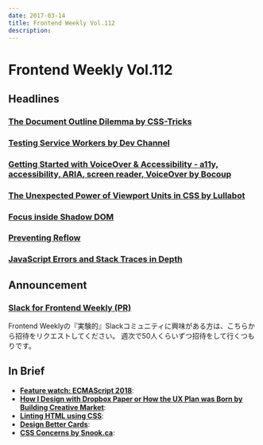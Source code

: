 ```yaml
---
date: 2017-03-14
title: Frontend Weekly Vol.112
description: 
---
```


# Frontend Weekly Vol.112

## Headlines

### [The Document Outline Dilemma by CSS-Tricks](https://css-tricks.com/document-outline-dilemma/)



### [Testing Service Workers by Dev Channel](https://medium.com/dev-channel/testing-service-workers-318d7b016b19#.tbbywwocl)



### [Getting Started with VoiceOver & Accessibility - a11y, accessibility, ARIA, screen reader, VoiceOver by Bocoup](https://bocoup.com/blog/getting-started-with-voiceover-accessibility)



### [The Unexpected Power of Viewport Units in CSS by Lullabot](https://www.lullabot.com/articles/unexpected-power-of-viewport-units-in-css)



### [Focus inside Shadow DOM](https://medium.com/@samthor/focus-inside-shadow-dom-78e8a575b73#.qy2vmanfb)



### [Preventing Reflow](http://cssmojo.com/aspect-ratio-using-custom-properties-and-calc/)


### [JavaScript Errors and Stack Traces in Depth](http://lucasfcosta.com/2017/02/17/JavaScript-Errors-and-Stack-Traces.html)



## Announcement

### [Slack for Frontend Weekly (PR)](https://studiomohawk.typeform.com/to/Kj8Gaj)

Frontend Weeklyの『実験的』Slackコミュニティに興味がある方は、こちらから招待をリクエストしてください。 週次で50人くらいずつ招待をして行くつもりです。

## In Brief

* [**Feature watch: ECMAScript 2018**](http://www.2ality.com/2017/02/ecmascript-2018.html): 
* [**How I Design with Dropbox Paper or How the UX Plan was Born by Building Creative Market**](https://medium.com/building-creative-market/how-i-design-with-dropbox-paper-or-how-the-ux-plan-was-born-20a4e8f42675#.wuoiot9ic): 
* [**Linting HTML using CSS**](https://bitsofco.de/linting-html-using-css/): 
* [**Design Better Cards**](https://uxdesign.cc/design-better-cards-c0d12ab581c4#.j63glmqwf): 
* [**CSS Concerns by Snook.ca**](https://snook.ca/archives/html_and_css/css-concerns): 